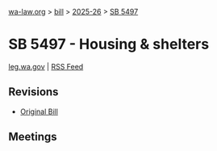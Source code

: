 [wa-law.org](/) > [bill](/bill/) > [2025-26](/bill/2025-26/) > [SB 5497](/bill/2025-26/sb/5497/)

# SB 5497 - Housing & shelters
[leg.wa.gov](https://app.leg.wa.gov/billsummary?BillNumber=5497&Year=2025&Initiative=false) | [RSS Feed](./rss.xml)

## Revisions
* [Original Bill](1/)

## Meetings